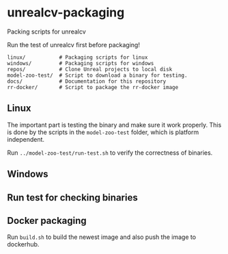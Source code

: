 # unrealcv-packaging
Packing scripts for unrealcv

Run the test of unrealcv first before packaging!


```
linux/           # Packaging scripts for linux
windows/         # Packaging scripts for windows
repos/           # Clone Unreal projects to local disk
model-zoo-test/  # Script to download a binary for testing.
docs/            # Documentation for this repository
rr-docker/       # Script to package the rr-docker image
```

## Linux

The important part is testing the binary and make sure it work properly. This is done by the scripts in the `model-zoo-test` folder, which is platform independent.

Run `../model-zoo-test/run-test.sh` to verify the correctness of binaries.

## Windows


## Run test for checking binaries


## Docker packaging

Run `build.sh` to build the newest image and also push the image to dockerhub.
